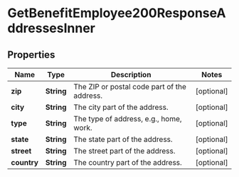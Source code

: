 

# GetBenefitEmployee200ResponseAddressesInner


## Properties

| Name | Type | Description | Notes |
|------------ | ------------- | ------------- | -------------|
|**zip** | **String** | The ZIP or postal code part of the address. |  [optional] |
|**city** | **String** | The city part of the address. |  [optional] |
|**type** | **String** | The type of address, e.g., home, work. |  [optional] |
|**state** | **String** | The state part of the address. |  [optional] |
|**street** | **String** | The street part of the address. |  [optional] |
|**country** | **String** | The country part of the address. |  [optional] |



